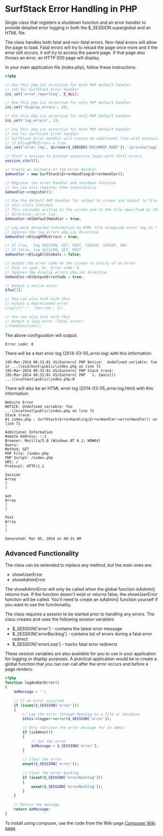 SurfStack Error Handling in PHP
========================

Single class that registers a shutdown function and an error handler to provide
detailed error logging in both the $_SESSION superglobal and an HTML file.

The class handles both fatal and non-fatal errors. Non-fatal errors will allow
the page to load. Fatal errors will try to reload the page once more and it the
error still occurs, it will try to access the parent page. If that page also
throws an error, an HTTP 500 page will display.

In your main application file (index.php), follow these instructions.

```php
<?php

// Use this php.ini directive for both PHP default handler
// and for SurfStack Error Handler
ini_set('error_reporting', E_ALL);

// Use this php.ini directive for only PHP default handler
ini_set('display_errors', 0);

// Use this php.ini directive for only PHP default handler
ini_set('log_errors', 1);

// Use this php.ini directive for both PHP default handler
// and for SurfStack Error handler
// SurfStack Error Handler will create an additional file with extension .html
// if blLogHTMLErrors = true
ini_set('error_log', dirname($_SERVER['DOCUMENT_ROOT']).'/private/log/'.date('Y-m-d', time()).'_error.log');

// Start a session to prevent excessive loops with fatal errors
session_start();

// Create an instance of the Error Handler
$eHandler = new SurfStack\ErrorHandling\ErrorHandler();

// Register the error handler and shutdown function
// You can also register them individually
$eHandler->register();

// Use the default PHP handler for output to screen and output to file after
// this class finishes
// This includes writing to the screen and to the file specified by the php.ini
// directive: error_log
$eHandler->blDefaultHandler = true;

// Log more detailed information to HTML file alongside error_log to *.html
// Ignores the log_errors php.ini directive
$eHandler->blLogHTMLErrors = true;

// If true,  log SESSION, GET, POST, COOKIE, SERVER, ENV
// If false, log SESSION, GET, POST
$eHandler->blLogAllGlobals = false;

// Output the error code on the screen to notify of an error
// Easy to spot. Ex. Error code: 8
// Ignores the display_errors php.ini directive
$eHandler->blOutputErrorCode = true;

// Output a notice error
$foo[1];

// You can also test with this
// Output a depreciated error
//split(":", 'bar:rab', 2);

// You can also test with this
// Output a loop error (fatal error)
//fakeFunction();

```

The above configuration will output:
```
Error code: 8
```

There will be a text error log (2014-03-05_error.log) with this information:
```
[05-Mar-2014 06:31:01 US/Eastern] PHP Notice:  Undefined variable: foo in ...\localhost\public\index.php on line 71
[05-Mar-2014 06:31:01 US/Eastern] PHP Stack trace:
[05-Mar-2014 06:31:01 US/Eastern] PHP   1. {main}() ...\localhost\public\index.php:0
```

There will also be an HTML error log (2014-03-05_error.log.html) with this information:
```
Website Error
NOTICE: Undefined variable: foo
...\localhost\public\index.php on line 71
Stack trace:
#1 index.php : SurfStack\ErrorHandling\ErrorHandler->errorHandler() on line 71

Additional Information
Remote Address: ::1
Browser: Mozilla/5.0 (Windows NT 6.1; WOW64)
Query:
Method: GET
PHP File: /index.php
PHP Script: /index.php
URI: /
Protocol: HTTP/1.1

Session
Array
(
)

Get
Array
(
)

Post
Array
(
)

Generated: Mar 05, 2014 at 06:31 AM
```

Advanced Functionality
----------------------

The class can be extended to replace any method, but the main ones are:
* showUserError
* showAdminError

The showAdminError will only be called when the global function isAdmin() returns
true. If the function doesn't exist or returns false, the showUserError function
will be called. You'll need to create an isAdmin() function yourself if you
want to use the functionality.

The class requires a session to be started prior to handling any errors.
The class creates and uses the following session variables:
* $_SESSION['error'] - contains the latest error message
* $_SESSION['errorBacklog'] - contains list of errors during a fatal error redirect
* $_SESSION['errorLoop'] - tracks fatal error redirects

These session variables are also available for you to use in your application
for logging or display purposes. A practical application would be to create
a global function that you can can call after the error occurs and before a
page renders.

```php
<?php
function logAndGetError()
{
    $eMessage = '';
    
    // If an error occurred
    if (isset($_SESSION['error']))
    {
        // Log the error through Monolog to a file or database
        $this->logger->error($_SESSION['error']);

        // Only retrieve the error message for an admin
        if (isAdmin())
        {
            // Get the error
            $eMessage = $_SESSION['error'];
        }
        
        // Clear the error
        unset($_SESSION['error']);
        
        // Clear the error backlog
        if (isset($_SESSION['errorBacklog']))
        {
            unset($_SESSION['errorBacklog']);
        }
    }
    
    // Return the message
    return $eMessage;
}
```

To install using composer, use the code from the Wiki page [Composer Wiki page](../../wiki/Composer).

